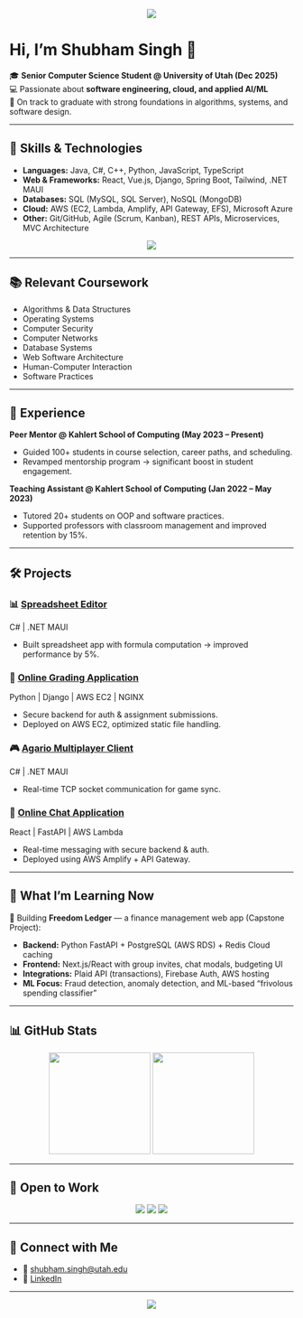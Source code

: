 
<!-- Banner -->
<p align="center">
  <img src="https://capsule-render.vercel.app/api?type=waving&color=0:1e3c72,100:2a5298&height=200&section=header&text=Hi%20I'm%20Shubham%20Singh&fontSize=45&fontColor=ffffff&animation=fadeIn&fontAlignY=35" />
</p>

# Hi, I’m Shubham Singh 👋  

🎓 **Senior Computer Science Student @ University of Utah (Dec 2025)**  
💻 Passionate about **software engineering, cloud, and applied AI/ML**  
🌟 On track to graduate with strong foundations in algorithms, systems, and software design.  

---

## 🚀 Skills & Technologies  

- **Languages:** Java, C#, C++, Python, JavaScript, TypeScript  
- **Web & Frameworks:** React, Vue.js, Django, Spring Boot, Tailwind, .NET MAUI  
- **Databases:** SQL (MySQL, SQL Server), NoSQL (MongoDB)  
- **Cloud:** AWS (EC2, Lambda, Amplify, API Gateway, EFS), Microsoft Azure  
- **Other:** Git/GitHub, Agile (Scrum, Kanban), REST APIs, Microservices, MVC Architecture  

<p align="center">
  <img src="https://skillicons.dev/icons?i=java,python,cpp,cs,js,ts,react,django,spring,aws,azure,mysql,mongodb,git" />
</p>

---

## 📚 Relevant Coursework  

- Algorithms & Data Structures  
- Operating Systems  
- Computer Security  
- Computer Networks  
- Database Systems  
- Web Software Architecture  
- Human-Computer Interaction  
- Software Practices  

---

## 💼 Experience  

**Peer Mentor @ Kahlert School of Computing (May 2023 – Present)**  
- Guided 100+ students in course selection, career paths, and scheduling.  
- Revamped mentorship program → significant boost in student engagement.  

**Teaching Assistant @ Kahlert School of Computing (Jan 2022 – May 2023)**  
- Tutored 20+ students on OOP and software practices.  
- Supported professors with classroom management and improved retention by 15%.  

---

## 🛠 Projects  

### 📊 [Spreadsheet Editor](#)  
C# | .NET MAUI  
- Built spreadsheet app with formula computation → improved performance by 5%.  

### 📝 [Online Grading Application](#)  
Python | Django | AWS EC2 | NGINX  
- Secure backend for auth & assignment submissions.  
- Deployed on AWS EC2, optimized static file handling.  

### 🎮 [Agario Multiplayer Client](#)  
C# | .NET MAUI  
- Real-time TCP socket communication for game sync.  

### 💬 [Online Chat Application](#)  
React | FastAPI | AWS Lambda  
- Real-time messaging with secure backend & auth.  
- Deployed using AWS Amplify + API Gateway.  

---

## 📖 What I’m Learning Now  

🔹 Building **Freedom Ledger** — a finance management web app (Capstone Project):  
- **Backend:** Python FastAPI + PostgreSQL (AWS RDS) + Redis Cloud caching  
- **Frontend:** Next.js/React with group invites, chat modals, budgeting UI  
- **Integrations:** Plaid API (transactions), Firebase Auth, AWS hosting  
- **ML Focus:** Fraud detection, anomaly detection, and ML-based “frivolous spending classifier”  

---

## 📊 GitHub Stats  

<p align="center">
  <img src="https://github-readme-stats.vercel.app/api?username=YOUR_GITHUB_USERNAME&show_icons=true&theme=tokyonight" height="180px"/>
  <img src="https://github-readme-stats.vercel.app/api/top-langs/?username=YOUR_GITHUB_USERNAME&layout=compact&theme=tokyonight" height="180px"/>
</p>

---

## 🤝 Open to Work  

<p align="center">
  <img src="https://img.shields.io/badge/Open%20to-Work-brightgreen?style=for-the-badge&logo=github" />
  <img src="https://img.shields.io/badge/Role-Software%20Engineer-blue?style=for-the-badge&logo=azuredevops" />
  <img src="https://img.shields.io/badge/Role-ML%20Engineer-orange?style=for-the-badge&logo=python" />
</p>

---

## 🔗 Connect with Me  

- 📧 [shubham.singh@utah.edu](mailto:shubham.singh@utah.edu)  
- 💼 [LinkedIn](https://www.linkedin.com/in/shubhamanilsingh)  

---

<!-- Footer Banner -->
<p align="center">
  <img src="https://capsule-render.vercel.app/api?type=waving&color=0:2a5298,100:1e3c72&height=120&section=footer"/>
</p>
